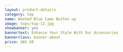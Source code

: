 ```yaml
---
layout: product-details
category: top
name: Washed Blue Camo Button up
image: tops/top-12.jpg
showbanner: yes
bannertext: Enhance Your Style With Our Accessories
bannerclass: banner-about
price: $65.99
---
```

